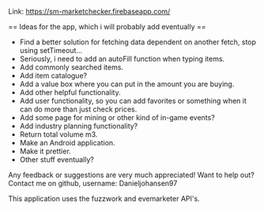 Link: https://sm-marketchecker.firebaseapp.com/

== Ideas for the app, which i will probably add eventually ==
- Find a better solution for fetching data dependent on another fetch, stop using setTimeout...
- Seriously, i need to add an autoFill function when typing items.
- Add commonly searched items.
- Add item catalogue?
- Add a value box where you can put in the amount you are buying.
- Add other helpful functionality.
- Add user functionality, so you can add favorites or something when it can do more than just check prices.
- Add some page for mining or other kind of in-game events?
- Add industry planning functionality?
- Return total volume m3.
- Make an Android application.
- Make it prettier.
- Other stuff eventually?

Any feedback or suggestions are very much appreciated!
Want to help out? Contact me on github, username: Danieljohansen97

This application uses the fuzzwork and evemarketer API's.